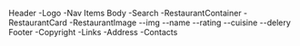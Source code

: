 
Header
-Logo
-Nav Items
Body
-Search
-RestaurantContainer
  -RestaurantCard
  -RestaurantImage
    --img
    --name
    --rating
    --cuisine
    --delery
Footer
-Copyright
-Links
-Address
-Contacts

